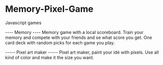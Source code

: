 # Memory-Pixel-Game
Javascript games

---- Memory ----
Memory game with a local scoreboard.
Train your memory and compete with your friends and se what score you get.
One card deck with random picks for each game you play.

----- Pixel art maker -----
Pixel art maker, paint your idé with pixels.
Use all kind of color and make it the size you want.
